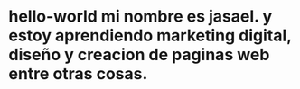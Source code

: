 # hello-world mi nombre es jasael. y estoy aprendiendo marketing digital, diseño y creacion de paginas web entre otras cosas.
